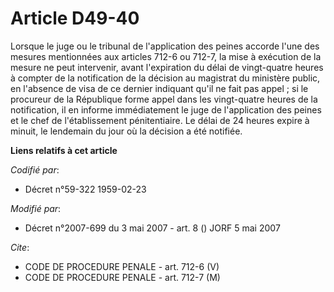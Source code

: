 # Article D49-40

Lorsque le juge ou le tribunal de l'application des peines accorde l'une des mesures mentionnées aux articles 712-6 ou 712-7,
la mise à exécution de la mesure ne peut intervenir, avant l'expiration du délai de vingt-quatre heures à compter de la
notification de la décision au magistrat du ministère public, en l'absence de visa de ce dernier indiquant qu'il ne fait pas
appel ; si le procureur de la République forme appel dans les vingt-quatre heures de la notification, il en informe
immédiatement le juge de l'application des peines et le chef de l'établissement pénitentiaire. Le délai de 24 heures expire à
minuit, le lendemain du jour où la décision a été notifiée.

**Liens relatifs à cet article**

_Codifié par_:

  - Décret n°59-322 1959-02-23

_Modifié par_:

  - Décret n°2007-699 du 3 mai 2007 - art. 8 () JORF 5 mai 2007

_Cite_:

  - CODE DE PROCEDURE PENALE - art. 712-6 (V)
  - CODE DE PROCEDURE PENALE - art. 712-7 (M)
